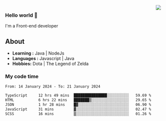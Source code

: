 <img align='right' src="https://github-readme-stats.vercel.app/api?username=jumodada&show_icons=true&theme=vue">

### Hello world 👋

I'm a Front-end developer 
    
## About
-  **Learning :** Java | NodeJs
-  **Languages :** Javascript | Java
-  **Hobbies:** Dota | The Legend of Zelda

### My code time

<!--START_SECTION:waka-->

```txt
From: 14 January 2024 - To: 21 January 2024

TypeScript     12 hrs 49 mins  ███████████████░░░░░░░░░░   59.69 %
HTML           6 hrs 22 mins   ███████▒░░░░░░░░░░░░░░░░░   29.65 %
JSON           1 hr 28 mins    █▓░░░░░░░░░░░░░░░░░░░░░░░   06.90 %
JavaScript     31 mins         ▓░░░░░░░░░░░░░░░░░░░░░░░░   02.47 %
SCSS           16 mins         ▒░░░░░░░░░░░░░░░░░░░░░░░░   01.26 %
```

<!--END_SECTION:waka-->
